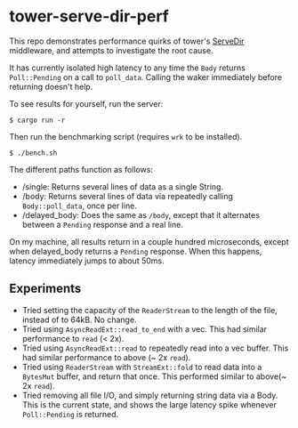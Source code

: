 # tower-serve-dir-perf

This repo demonstrates performance quirks of tower's [ServeDir](https://docs.rs/tower-http/latest/tower_http/services/struct.ServeDir.html) middleware, and attempts to investigate the root cause.

It has currently isolated high latency to any time the `Body` returns `Poll::Pending` on a call to `poll_data`. Calling the waker immediately before returning doesn't help.

To see results for yourself, run the server:

```shell
$ cargo run -r
```

Then run the benchmarking script (requires `wrk` to be installed).

```shell
$ ./bench.sh
```

The different paths function as follows:

- /single: Returns several lines of data as a single String.
- /body: Returns several lines of data via repeatedly calling `Body::poll_data`, once per line.
- /delayed_body: Does the same as `/body`, except that it alternates between a `Pending` response and a real line.

On my machine, all results return in a couple hundred microseconds, except when delayed_body returns a `Pending` response. When this happens, latency immediately jumps to about 50ms.

## Experiments

- Tried setting the capacity of the `ReaderStream` to the length of the file, instead of to 64kB. No change.
- Tried using `AsyncReadExt::read_to_end` with a vec. This had similar performance to `read` (< 2x).
- Tried using `AsyncReadExt::read` to repeatedly read into a vec buffer. This had similar performance to above (~ 2x `read`).
- Tried using `ReaderStream` with `StreamExt::fold` to read data into a `BytesMut` buffer, and return that once. This performed similar to above(~ 2x `read`).
- Tried removing all file I/O, and simply returning string data via a Body. This is the current state, and shows the large latency spike whenever `Poll::Pending` is returned.
